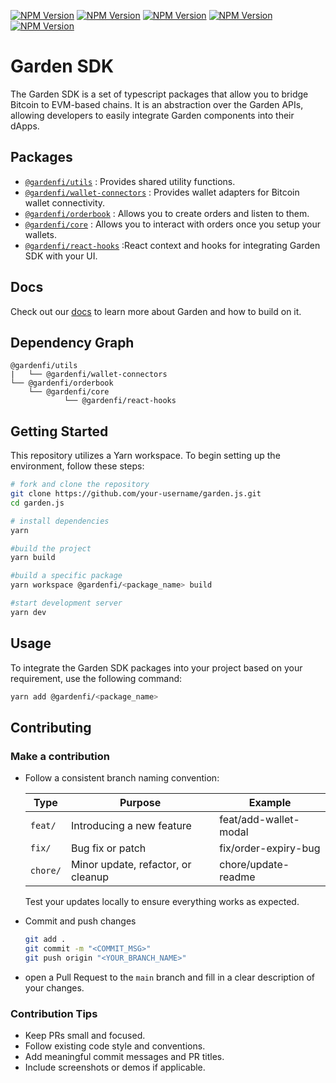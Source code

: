 [![NPM Version](https://img.shields.io/npm/v/%40gardenfi%2Fcore?style=for-the-badge&logo=npm&label=core&color=B1D8B7)](https://www.npmjs.com/package/@gardenfi/core) [![NPM Version](https://img.shields.io/npm/v/%40gardenfi%2Forderbook?style=for-the-badge&logo=npm&label=orderbook&color=B1D8B7)](https://www.npmjs.com/package/@gardenfi/orderbook) [![NPM Version](https://img.shields.io/npm/v/%40gardenfi%2Freact-hooks?style=for-the-badge&logo=npm&label=react-hooks&color=B1D8B7)](https://www.npmjs.com/package/@gardenfi/react-hooks) [![NPM Version](https://img.shields.io/npm/v/%40gardenfi%2Futils?style=for-the-badge&logo=npm&label=utils&color=B1D8B7)](https://www.npmjs.com/package/@gardenfi/utils) [![NPM Version](https://img.shields.io/npm/v/%40gardenfi%2Fwallet-connectors?style=for-the-badge&logo=npm&label=wallet-connectors&color=B1D8B7)](https://www.npmjs.com/package/@gardenfi/wallet-connectors)

# Garden SDK

The Garden SDK is a set of typescript packages that allow you to bridge Bitcoin to EVM-based chains. It is an abstraction over the Garden APIs, allowing developers to easily integrate Garden components into their dApps.

## Packages

- [`@gardenfi/utils`](./packages/utils/README.md) : Provides shared utility functions.
- [`@gardenfi/wallet-connectors`](./packages/wallet-connectors/README.md) : Provides wallet adapters for Bitcoin wallet connectivity.
- [`@gardenfi/orderbook`](./packages/orderbook/README.md) : Allows you to create orders and listen to them.
- [`@gardenfi/core`](./packages/core/README.md) : Allows you to interact with orders once you setup your wallets.
- [`@gardenfi/react-hooks`](./packages/react-hooks/README.md) :React context and hooks for integrating Garden SDK with your UI.

## Docs

Check out our [docs](https://docs.garden.finance/developers/sdk) to learn more about Garden and how to build on it.

## Dependency Graph

```
@gardenfi/utils
|   └── @gardenfi/wallet-connectors
└── @gardenfi/orderbook
    └── @gardenfi/core
            └── @gardenfi/react-hooks
```

## Getting Started

This repository utilizes a Yarn workspace. To begin setting up the environment, follow these steps:

```bash
# fork and clone the repository
git clone https://github.com/your-username/garden.js.git
cd garden.js

# install dependencies
yarn

#build the project
yarn build

#build a specific package
yarn workspace @gardenfi/<package_name> build

#start development server
yarn dev
```
## Usage
To integrate the Garden SDK packages into your project based on your requirement, use the following command:

```bash
yarn add @gardenfi/<package_name>
```

## Contributing

### Make a contribution

- Follow a consistent branch naming convention:

    | Type | Purpose | Example |
    |------|---------|---------|
    | `feat/` | Introducing a new feature | feat/add-wallet-modal |
    | `fix/` | Bug fix or patch | fix/order-expiry-bug |
    | `chore/` | Minor update, refactor, or cleanup | chore/update-readme |

    Test your updates locally to ensure everything works as expected.

- Commit and push changes

    ```bash
    git add .
    git commit -m "<COMMIT_MSG>"
    git push origin "<YOUR_BRANCH_NAME>"
    ```

- open a Pull Request to the `main` branch and fill in a clear description of your changes.

### Contribution Tips

- Keep PRs small and focused.
- Follow existing code style and conventions.
- Add meaningful commit messages and PR titles.
- Include screenshots or demos if applicable.
